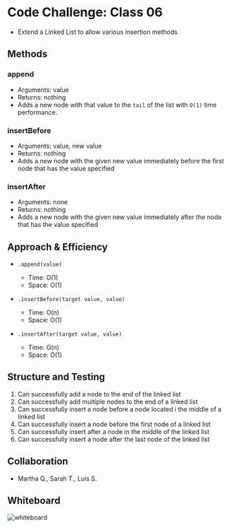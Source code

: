 # Code Challenge: Class 06

- Extend a Linked List to allow various insertion methods

## Methods

### append

- Arguments: value
- Returns: nothing
- Adds a new node with that value to the `tail` of the list with `O(1)` time performance.

### insertBefore

- Arguments: value, new value
- Returns: nothing
- Adds a new node with the given new value immediately before the first node that has the value specified

### insertAfter

- Arguments: none
- Returns: nothing
- Adds a new node with the given new value immediately after the node that has the value specified

## Approach & Efficiency

- `.append(value)`
  - Time: O(1)
  - Space: O(1)

- `.insertBefore(target value, value)`
  - Time: O(n)
  - Space: O(1)

- `.insertAfter(target value, value)`
  - Time: O(n)
  - Space: O(1)

## Structure and Testing

1. Can successfully add a node to the end of the linked list
2. Can successfully add multiple nodes to the end of a linked list
3. Can successfully insert a node before a node located i the middle of a linked list
4. Can successfully insert a node before the first node of a linked list
5. Can successfully insert after a node in the middle of the linked list
6. Can successfully insert a node after the last node of the linked list

## Collaboration

- Martha Q., Sarah T., Luis S.

## Whiteboard

![whiteboard]()
